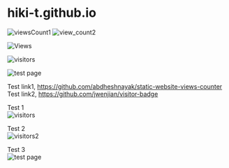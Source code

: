 # hiki-t.github.io

![viewsCount1](https://komarev.com/ghpvc/?username=hiki-t&color=brightgreen&label=views)
![view_count2](https://komarev.com/ghpvc/?username=hiki-t-rblog-example3&color=brightgreen&label=viewsTest)

<div class="views">
    <span class="views">
        <img src="https://visitor-badge.glitch.me/badge?page_id={{ .Permalink }}" alt="Views"/>
    </span>
</div>

![visitors](https://visitor-badge.glitch.me/badge?page_id=page.id&left_color=green&right_color=red)

<img src="https://img.shields.io/endpoint?url=https://api.anayak.com.np/vcnt/?ID=hiki-t." alt="test page">

Test link1, https://github.com/abdheshnayak/static-website-views-counter  
Test link2, https://github.com/jwenjian/visitor-badge  

Test 1  
![visitors](https://visitor-badge.glitch.me/badge?page_id=hiki-t.rblog-example3&label=test&right_color=brightgreen)

Test 2  
![visitors2](https://img.shields.io/endpoint?url=https://api.anayak.com.np/vcnt/?ID=hiki-t-rblog-example3&label=views&right_color=brightgreen)

Test 3  
<img src="https://img.shields.io/endpoint?url=https://api.anayak.com.np/vcnt/?ID=hiki-t-rblog-example3" alt="test page">
